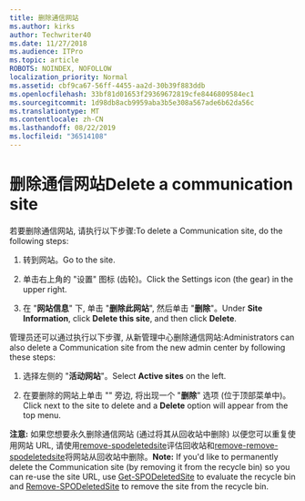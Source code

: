 ```yaml
---
title: 删除通信网站
ms.author: kirks
author: Techwriter40
ms.date: 11/27/2018
ms.audience: ITPro
ms.topic: article
ROBOTS: NOINDEX, NOFOLLOW
localization_priority: Normal
ms.assetid: cbf9ca67-56ff-4455-aa2d-30b39f883ddb
ms.openlocfilehash: 33bf81d01653f29369672819cfe8446809584ec1
ms.sourcegitcommit: 1d98db8acb9959aba3b5e308a567ade6b62da56c
ms.translationtype: MT
ms.contentlocale: zh-CN
ms.lasthandoff: 08/22/2019
ms.locfileid: "36514108"
---
```

# <a name="delete-a-communication-site"></a><span data-ttu-id="b8a27-102">删除通信网站</span><span class="sxs-lookup"><span data-stu-id="b8a27-102">Delete a communication site</span></span>

<span data-ttu-id="b8a27-103">若要删除通信网站, 请执行以下步骤:</span><span class="sxs-lookup"><span data-stu-id="b8a27-103">To delete a Communication site, do the following steps:</span></span> 
  
1. <span data-ttu-id="b8a27-104">转到网站。</span><span class="sxs-lookup"><span data-stu-id="b8a27-104">Go to the site.</span></span> 
  
2. <span data-ttu-id="b8a27-105">单击右上角的 "设置" 图标 (齿轮)。</span><span class="sxs-lookup"><span data-stu-id="b8a27-105">Click the Settings icon (the gear) in the upper right.</span></span> 
  
3. <span data-ttu-id="b8a27-106">在 "**网站信息**" 下, 单击 "**删除此网站**", 然后单击 "**删除**"。</span><span class="sxs-lookup"><span data-stu-id="b8a27-106">Under **Site Information**, click **Delete this site**, and then click **Delete**.</span></span> 
  
<span data-ttu-id="b8a27-107">管理员还可以通过执行以下步骤, 从新管理中心删除通信网站:</span><span class="sxs-lookup"><span data-stu-id="b8a27-107">Administrators can also delete a Communication site from the new admin center by following these steps:</span></span> 
  
1. <span data-ttu-id="b8a27-108">选择左侧的 "**活动网站**"。</span><span class="sxs-lookup"><span data-stu-id="b8a27-108">Select **Active sites** on the left.</span></span> 
  
2. <span data-ttu-id="b8a27-109">在要删除的网站上单击 "" 旁边, 将出现一个 "**删除**" 选项 (位于顶部菜单中)。</span><span class="sxs-lookup"><span data-stu-id="b8a27-109">Click next to the site to delete and a **Delete** option will appear from the top menu.</span></span> 
  
 <span data-ttu-id="b8a27-110">**注意:** 如果您想要永久删除通信网站 (通过将其从回收站中删除) 以便您可以重复使用网站 URL, 请使用[remove-spodeletedsite](https://aka.ms/Get-SPODeletedSite)评估回收站和[remove-remove-spodeletedsite](https://aka.ms/Remove-SPODeletedSite)将网站从回收站中删除。</span><span class="sxs-lookup"><span data-stu-id="b8a27-110">**Note:** If you'd like to permanently delete the Communication site (by removing it from the recycle bin) so you can re-use the site URL, use [Get-SPODeletedSite](https://aka.ms/Get-SPODeletedSite) to evaluate the recycle bin and [Remove-SPODeletedSite](https://aka.ms/Remove-SPODeletedSite) to remove the site from the recycle bin.</span></span> 
  

